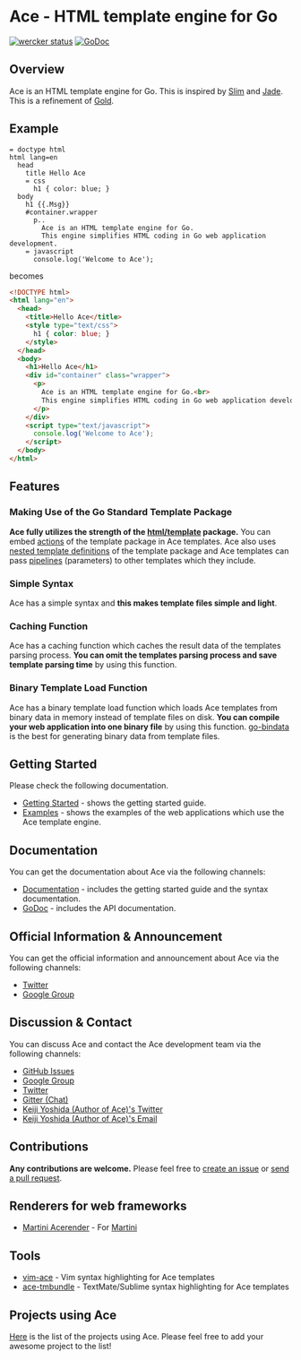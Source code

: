 # Ace - HTML template engine for Go

[![wercker status](https://app.wercker.com/status/8d3c657bcae7f31d10c8f88bbfa966d8/m "wercker status")](https://app.wercker.com/project/bykey/8d3c657bcae7f31d10c8f88bbfa966d8)
[![GoDoc](https://godoc.org/github.com/yosssi/ace?status.svg)](https://godoc.org/github.com/yosssi/ace)

## Overview

Ace is an HTML template engine for Go. This is inspired by [Slim](http://slim-lang.com/) and [Jade](http://jade-lang.com/). This is a refinement of [Gold](http://gold.yoss.si/).

## Example

```ace
= doctype html
html lang=en
  head
    title Hello Ace
    = css
      h1 { color: blue; }
  body
    h1 {{.Msg}}
    #container.wrapper
      p..
        Ace is an HTML template engine for Go.
        This engine simplifies HTML coding in Go web application development.
    = javascript
      console.log('Welcome to Ace');
```

becomes

```html
<!DOCTYPE html>
<html lang="en">
  <head>
    <title>Hello Ace</title>
    <style type="text/css">
      h1 { color: blue; }
    </style>
  </head>
  <body>
    <h1>Hello Ace</h1>
    <div id="container" class="wrapper">
      <p>
        Ace is an HTML template engine for Go.<br>
        This engine simplifies HTML coding in Go web application development.
      </p>
    </div>
    <script type="text/javascript">
      console.log('Welcome to Ace');
    </script>
  </body>
</html>
```

## Features

### Making Use of the Go Standard Template Package

**Ace fully utilizes the strength of the [html/template](http://golang.org/pkg/html/template/) package.** You can embed [actions](http://golang.org/pkg/text/template/#hdr-Actions) of the template package in Ace templates. Ace also uses [nested template definitions](http://golang.org/pkg/text/template/#hdr-Nested_template_definitions) of the template package and Ace templates can pass [pipelines](http://golang.org/pkg/text/template/#hdr-Pipelines) (parameters) to other templates which they include.

### Simple Syntax

Ace has a simple syntax and **this makes template files simple and light**.

### Caching Function

Ace has a caching function which caches the result data of the templates parsing process. **You can omit the templates parsing process and save template parsing time** by using this function.

### Binary Template Load Function

Ace has a binary template load function which loads Ace templates from binary data in memory instead of template files on disk. **You can compile your web application into one binary file** by using this function. [go-bindata](https://github.com/jteeuwen/go-bindata) is the best for generating binary data from template files.

## Getting Started

Please check the following documentation.

* [Getting Started](documentation/getting-started.md) - shows the getting started guide.
* [Examples](examples) - shows the examples of the web applications which use the Ace template engine.

## Documentation

You can get the documentation about Ace via the following channels:

* [Documentation](documentation) - includes the getting started guide and the syntax documentation.
* [GoDoc](https://godoc.org/github.com/yosssi/ace) - includes the API documentation.

## Official Information & Announcement

You can get the official information and announcement about Ace via the following channels:

* [Twitter](https://twitter.com/acehtml)
* [Google Group](https://groups.google.com/forum/#!forum/acehtml)

## Discussion & Contact

You can discuss Ace and contact the Ace development team via the following channels:

* [GitHub Issues](https://github.com/yosssi/ace/issues)
* [Google Group](https://groups.google.com/forum/#!forum/acehtml)
* [Twitter](https://twitter.com/acehtml)
* [Gitter (Chat)](https://gitter.im/yosssi/ace)
* [Keiji Yoshida (Author of Ace)'s Twitter](https://twitter.com/_yosssi)
* [Keiji Yoshida (Author of Ace)'s Email](mailto:yoshida.keiji.84@gmail.com)

## Contributions

**Any contributions are welcome.** Please feel free to [create an issue](https://github.com/yosssi/ace/issues/new) or [send a pull request](https://github.com/yosssi/ace/compare/).

## Renderers for web frameworks

* [Martini Acerender](https://github.com/yosssi/martini-acerender) - For [Martini](http://martini.codegangsta.io/)

## Tools

* [vim-ace](https://github.com/yosssi/vim-ace) - Vim syntax highlighting for Ace templates
* [ace-tmbundle](https://github.com/yosssi/ace-tmbundle) - TextMate/Sublime syntax highlighting for Ace templates

## Projects using Ace

[Here](documentation/projects-using-ace.md) is the list of the projects using Ace. Please feel free to add your awesome project to the list!
